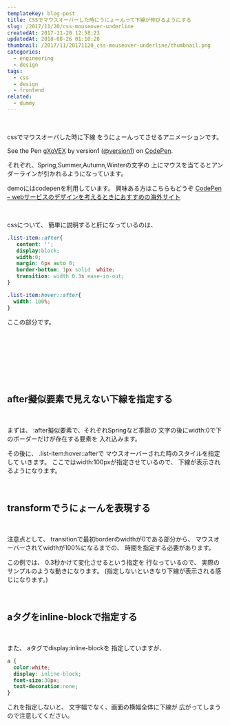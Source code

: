 ```yaml
---
templateKey: blog-post
title: CSSでマウスオーバーした時にうにょーんって下線が伸びるようにする
slug: /2017/11/20/css-mouseover-underline
createdAt: 2017-11-20 12:58:23
updatedAt: 2018-08-26 01:10:28
thumbnail: /2017/11/20171120_css-mouseover-underline/thumbnail.png
categories:
  - engineering
  - design
tags:
  - css
  - design
  - frontend
related:
  - dummy
---
```


&nbsp;

cssでマウスオーバした時に下線
をうにょーんってさせるアニメーションです。
<p class="codepen" data-height="500" data-theme-id="0" data-slug-hash="gXoVEX" data-default-tab="css,result" data-user="version1" data-embed-version="2" data-pen-title="gXoVEX">See the Pen <a href="https://codepen.io/version1/pen/gXoVEX/">gXoVEX</a> by version1 (<a href="https://codepen.io/version1">@version1</a>) on <a href="https://codepen.io">CodePen</a>.</p>
<script async src="https://production-assets.codepen.io/assets/embed/ei.js"></script>

それぞれ、Spring,Summer,Autumn,Winterの文字の
上にマウスを当てるとアンダーラインが引かれるようになっています。


demoにはcodepenを利用しています。
興味ある方はこちらもどうぞ
<a href="https://ver-1-0.net/2017/09/02/codepen/">CodePen – webサービスのデザインを考えるときにおすすめの海外サイト</a>
&nbsp;

&nbsp;

cssについて、
簡単に説明すると肝になっているのは、
```css
.list-item::after{
   content: '';
   display:block;
   width:0;
   margin: 6px auto 0;
   border-bottom: 1px solid  white;
   transition: width 0.3s ease-in-out;
}

.list-item:hover::after{
  width: 100%;
}

```
ここの部分です。

&nbsp;

<div class="mid-article"></div>

&nbsp;

&nbsp;

&nbsp;
<h2 class="chapter">after擬似要素で見えない下線を指定する</h2>
&nbsp;

まずは、
:after擬似要素で、それぞれSpringなど季節の
文字の後にwidth:0で下のボーダーだけが存在する要素を
入れ込みます。

その後に、
.list-item:hover::afterで
マウスオーバーされた時のスタイルを指定して
いきます。
ここではwidth:100pxが指定させているので、
下線が表示されるようになります。

&nbsp;
<h2 class="chapter">transformでうにょーんを表現する</h2>
&nbsp;

注意点として、
transitionで最初borderのwidthが0である部分から、
マウスオーバーされてwidthが100%になるまでの、
時間を指定する必要があります。

この例では、
0.3秒かけて変化させるという指定を
行なっているので、
実際のサンプルのような動きになります。
(指定しないといきなり下線が表示される感じになります。)

&nbsp;
<h2 class="chapter">aタグをinline-blockで指定する</h2>
&nbsp;

また、
aタグでdisplay:inline-blockを
指定していますが、
```css
a {
  color:white;
  display: inline-block;
  font-size:30px;
  text-decoration:none;
}

```
これを指定しないと、
文字幅でなく、画面の横幅全体に下線が
広がってしまうので注意してください。

<div class="after-article"></div>
